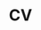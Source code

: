 ---
# layout: page
title: CV
permalink: '/assets/pdf/CV 2021 - Wouter Meijer.pdf'
# description: A small collection of my projects.
nav: true
---